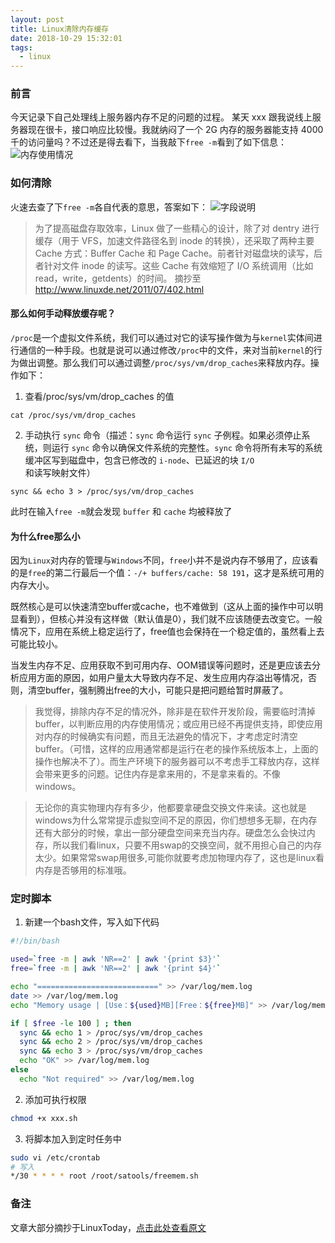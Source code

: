 ```yaml
---
layout: post
title: Linux清除内存缓存
date: 2018-10-29 15:32:01
tags:
  - linux
---
```


### 前言

今天记录下自己处理线上服务器内存不足的问题的过程。
某天 xxx 跟我说线上服务器现在很卡，接口响应比较慢。我就纳闷了一个 2G 内存的服务器能支持 4000 千的访问量吗？不过还是得去看下，当我敲下`free -m`看到了如下信息：
![内存使用情况](https://file.lantingshucheng.com/1540800401850.png)

### 如何清除

火速去查了下`free -m`各自代表的意思，答案如下：
![字段说明](https://file.lantingshucheng.com/1540802248956.png)

> 为了提高磁盘存取效率，Linux 做了一些精心的设计，除了对 dentry 进行缓存（用于 VFS，加速文件路径名到 inode 的转换），还采取了两种主要 Cache 方式：Buffer Cache 和 Page Cache。前者针对磁盘块的读写，后者针对文件 inode 的读写。这些 Cache 有效缩短了 I/O 系统调用（比如 read，write，getdents）的时间。
> 摘抄至 http://www.linuxde.net/2011/07/402.html

#### 那么如何手动释放缓存呢？

`/proc`是一个虚拟文件系统，我们可以通过对它的读写操作做为与`kernel`实体间进行通信的一种手段。也就是说可以通过修改`/proc`中的文件，来对当前`kernel`的行为做出调整。那么我们可以通过调整`/proc/sys/vm/drop_caches`来释放内存。操作如下：

1. 查看/proc/sys/vm/drop_caches 的值

```
cat /proc/sys/vm/drop_caches
```

2. 手动执行 `sync` 命令（描述：`sync` 命令运行 `sync` 子例程。如果必须停止系统，则运行 `sync` 命令以确保文件系统的完整性。`sync` 命令将所有未写的系统缓冲区写到磁盘中，包含已修改的 `i-node`、已延迟的块 `I/O` 和读写映射文件）

```
sync && echo 3 > /proc/sys/vm/drop_caches
```

此时在输入`free -m`就会发现 `buffer` 和 `cache` 均被释放了

#### 为什么free那么小
因为`Linux`对内存的管理与`Windows`不同，`free`小并不是说内存不够用了，应该看的是`free`的第二行最后一个值：`-/+ buffers/cache: 58 191`，这才是系统可用的内存大小。

既然核心是可以快速清空buffer或cache，也不难做到（这从上面的操作中可以明显看到），但核心并没有这样做（默认值是0），我们就不应该随便去改变它。一般情况下，应用在系统上稳定运行了，free值也会保持在一个稳定值的，虽然看上去可能比较小。

当发生内存不足、应用获取不到可用内存、OOM错误等问题时，还是更应该去分析应用方面的原因，如用户量太大导致内存不足、发生应用内存溢出等情况，否则，清空buffer，强制腾出free的大小，可能只是把问题给暂时屏蔽了。

> 我觉得，排除内存不足的情况外，除非是在软件开发阶段，需要临时清掉buffer，以判断应用的内存使用情况；或应用已经不再提供支持，即使应用对内存的时候确实有问题，而且无法避免的情况下，才考虑定时清空buffer。（可惜，这样的应用通常都是运行在老的操作系统版本上，上面的操作也解决不了）。而生产环境下的服务器可以不考虑手工释放内存，这样会带来更多的问题。记住内存是拿来用的，不是拿来看的。不像windows。

> 无论你的真实物理内存有多少，他都要拿硬盘交换文件来读。这也就是windows为什么常常提示虚拟空间不足的原因，你们想想多无聊，在内存还有大部分的时候，拿出一部分硬盘空间来充当内存。硬盘怎么会快过内存，所以我们看linux，只要不用swap的交换空间，就不用担心自己的内存太少。如果常常swap用很多,可能你就要考虑加物理内存了，这也是linux看内存是否够用的标准哦。

### 定时脚本
1. 新建一个bash文件，写入如下代码
```bash
#!/bin/bash

used=`free -m | awk 'NR==2' | awk '{print $3}'`
free=`free -m | awk 'NR==2' | awk '{print $4}'`

echo "===========================" >> /var/log/mem.log
date >> /var/log/mem.log
echo "Memory usage | [Use：${used}MB][Free：${free}MB]" >> /var/log/mem.log

if [ $free -le 100 ] ; then
  sync && echo 1 > /proc/sys/vm/drop_caches
  sync && echo 2 > /proc/sys/vm/drop_caches
  sync && echo 3 > /proc/sys/vm/drop_caches
  echo "OK" >> /var/log/mem.log
else
  echo "Not required" >> /var/log/mem.log
```
2. 添加可执行权限
```bash
chmod +x xxx.sh
```

3. 将脚本加入到定时任务中
```bash
sudo vi /etc/crontab
# 写入
*/30 * * * * root /root/satools/freemem.sh
``` 

### 备注
文章大部分摘抄于LinuxToday，[点击此处查看原文](http://www.linuxde.net/2011/07/402.html)
